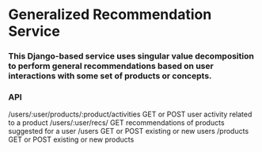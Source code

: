 # Generalized Recommendation Service 

### This Django-based service uses singular value decomposition to perform general recommendations based on user interactions with some set of products or concepts. 

### API

/users/:user/products/:product/activities
GET or POST user activity related to a product
/users/:user/recs/
GET recommendations of products suggested for a user
/users
GET or POST existing or new users
/products
GET or POST existing or new products
